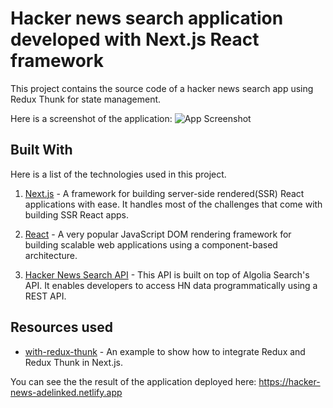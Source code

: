 # Hacker news search application developed with Next.js React framework

This project contains the source code of a hacker news search app using Redux Thunk for state management.

Here is a screenshot of the application:
![App Screenshot](https://i.postimg.cc/qRrmCGSB/Screenshot-1.png)

## Built With

Here is a list of the technologies used in this project.

1. [Next.js](https://learnnextjs.com/) - A framework for building server-side rendered(SSR) React applications with ease. It handles most of the challenges that come with building SSR React apps.

2. [React](https://reactjs.org/) - A very popular JavaScript DOM rendering framework for building scalable web applications using a component-based architecture.

3. [Hacker News Search API](https://hn.algolia.com/api/) -
   This API is built on top of Algolia Search's API. It enables developers to access HN data programmatically using a REST API.

## Resources used

- [with-redux-thunk](https://github.com/vercel/next.js/tree/canary/examples/with-redux-thunk) - An example to show how to integrate Redux and Redux Thunk in Next.js.

You can see the the result of the application deployed here: https://hacker-news-adelinked.netlify.app
